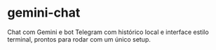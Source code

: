 # gemini-chat
Chat com Gemini e bot Telegram com histórico local e interface estilo terminal, prontos para rodar com um único setup.
